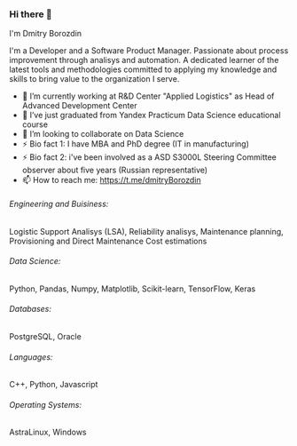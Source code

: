 ### Hi there 👋

I'm Dmitry Borozdin

I'm a Developer and a Software Product Manager. Passionate about process improvement through analisys and automation. 
A dedicated learner of the latest tools and methodologies committed to applying my knowledge and skills to bring value to the organization I serve.

- 🔭 I’m currently working at R&D Center "Applied Logistics" as Head of Advanced Development Center
- 🌱 I’ve just graduated from Yandex Practicum Data Science educational course
- 👯 I’m looking to collaborate on Data Science
- ⚡ Bio fact 1: I have MBA and PhD degree (IT in manufacturing) 
- ⚡ Bio fact 2: i've been involved as a ASD S3000L Steering Committee observer about five years (Russian representative)
- 📫 How to reach me: https://t.me/dmitryBorozdin

###### Engineering and Buisiness: 
Logistic Support Analisys (LSA), Reliability analisys, Maintenance planning, Provisioning and Direct Maintenance Cost estimations

###### Data Science: 
Python, Pandas, Numpy, Matplotlib, Scikit-learn, TensorFlow, Keras

###### Databases: 
PostgreSQL, Oracle

###### Languages: 
C++, Python, Javascript 

###### Operating Systems: 
AstraLinux, Windows 

